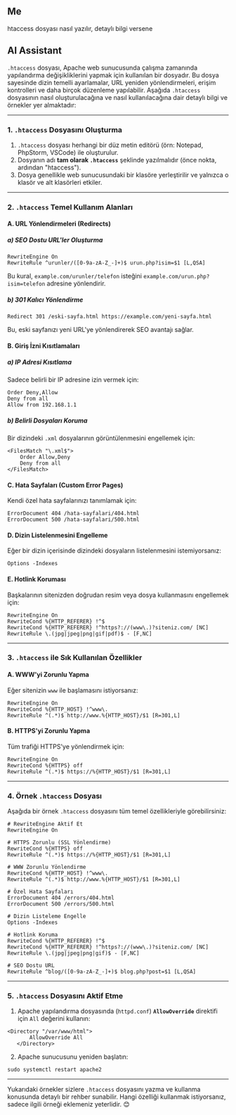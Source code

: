 
## Me
htaccess dosyası nasıl yazılır, detaylı bilgi versene

## AI Assistant
`.htaccess` dosyası, Apache web sunucusunda çalışma zamanında yapılandırma değişikliklerini yapmak için kullanılan bir dosyadır. Bu dosya sayesinde dizin temelli ayarlamalar, URL yeniden yönlendirmeleri, erişim kontrolleri ve daha birçok düzenleme yapılabilir. Aşağıda `.htaccess` dosyasının nasıl oluşturulacağına ve nasıl kullanılacağına dair detaylı bilgi ve örnekler yer almaktadır:

---

### **1. `.htaccess` Dosyasını Oluşturma**
1. `.htaccess` dosyası herhangi bir düz metin editörü (örn: Notepad, PhpStorm, VSCode) ile oluşturulur.
2. Dosyanın adı **tam olarak `.htaccess`** şeklinde yazılmalıdır (önce nokta, ardından "htaccess").
3. Dosya genellikle web sunucusundaki bir klasöre yerleştirilir ve yalnızca o klasör ve alt klasörleri etkiler.

---

### **2. `.htaccess` Temel Kullanım Alanları**

#### A. **URL Yönlendirmeleri (Redirects)**
##### a) SEO Dostu URL'ler Oluşturma
```
RewriteEngine On
RewriteRule ^urunler/([0-9a-zA-Z_-]+)$ urun.php?isim=$1 [L,QSA]
```
Bu kural, `example.com/urunler/telefon` isteğini `example.com/urun.php?isim=telefon` adresine yönlendirir.

##### b) 301 Kalıcı Yönlendirme
```
Redirect 301 /eski-sayfa.html https://example.com/yeni-sayfa.html
```
Bu, eski sayfanızı yeni URL'ye yönlendirerek SEO avantajı sağlar.

#### B. **Giriş İzni Kısıtlamaları**
##### a) IP Adresi Kısıtlama
Sadece belirli bir IP adresine izin vermek için:
```
Order Deny,Allow
Deny from all
Allow from 192.168.1.1
```

##### b) Belirli Dosyaları Koruma
Bir dizindeki `.xml` dosyalarının görüntülenmesini engellemek için:
```
<FilesMatch "\.xml$">
    Order Allow,Deny
    Deny from all
</FilesMatch>
```

#### C. **Hata Sayfaları (Custom Error Pages)**
Kendi özel hata sayfalarınızı tanımlamak için:
```
ErrorDocument 404 /hata-sayfalari/404.html
ErrorDocument 500 /hata-sayfalari/500.html
```

#### D. **Dizin Listelenmesini Engelleme**
Eğer bir dizin içerisinde dizindeki dosyaların listelenmesini istemiyorsanız:
```
Options -Indexes
```

#### E. **Hotlink Koruması**
Başkalarının sitenizden doğrudan resim veya dosya kullanmasını engellemek için:
```
RewriteEngine On
RewriteCond %{HTTP_REFERER} !^$
RewriteCond %{HTTP_REFERER} !^https?://(www\.)?siteniz.com/ [NC]
RewriteRule \.(jpg|jpeg|png|gif|pdf)$ - [F,NC]
```

---

### **3. `.htaccess` ile Sık Kullanılan Özellikler**

#### A. **WWW'yi Zorunlu Yapma**
Eğer sitenizin `www` ile başlamasını istiyorsanız:
```
RewriteEngine On
RewriteCond %{HTTP_HOST} !^www\.
RewriteRule ^(.*)$ http://www.%{HTTP_HOST}/$1 [R=301,L]
```

#### B. **HTTPS'yi Zorunlu Yapma**
Tüm trafiği HTTPS'ye yönlendirmek için:
```
RewriteEngine On
RewriteCond %{HTTPS} off
RewriteRule ^(.*)$ https://%{HTTP_HOST}/$1 [R=301,L]
```

---

### **4. Örnek `.htaccess` Dosyası**
Aşağıda bir örnek `.htaccess` dosyasını tüm temel özellikleriyle görebilirsiniz:

```
# RewriteEngine Aktif Et
RewriteEngine On

# HTTPS Zorunlu (SSL Yönlendirme)
RewriteCond %{HTTPS} off
RewriteRule ^(.*)$ https://%{HTTP_HOST}/$1 [R=301,L]

# WWW Zorunlu Yönlendirme
RewriteCond %{HTTP_HOST} !^www\.
RewriteRule ^(.*)$ http://www.%{HTTP_HOST}/$1 [R=301,L]

# Özel Hata Sayfaları
ErrorDocument 404 /errors/404.html
ErrorDocument 500 /errors/500.html

# Dizin Listeleme Engelle
Options -Indexes

# Hotlink Koruma
RewriteCond %{HTTP_REFERER} !^$
RewriteCond %{HTTP_REFERER} !^https?://(www\.)?siteniz.com/ [NC]
RewriteRule \.(jpg|jpeg|png|gif)$ - [F,NC]

# SEO Dostu URL
RewriteRule ^blog/([0-9a-zA-Z_-]+)$ blog.php?post=$1 [L,QSA]
```

---

### **5. `.htaccess` Dosyasını Aktif Etme**
1. Apache yapılandırma dosyasında (`httpd.conf`) **`AllowOverride`** direktifi için `All` değerini kullanın:
```
<Directory "/var/www/html">
       AllowOverride All
   </Directory>
```
2. Apache sunucusunu yeniden başlatın:
```shell script
sudo systemctl restart apache2
```

---

Yukarıdaki örnekler sizlere `.htaccess` dosyasını yazma ve kullanma konusunda detaylı bir rehber sunabilir. Hangi özelliği kullanmak istiyorsanız, sadece ilgili örneği eklemeniz yeterlidir. 😊
